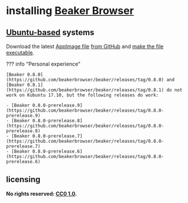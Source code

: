 # installing [Beaker Browser]
## [Ubuntu-based] systems
Download the latest [AppImage file](https://en.wikipedia.org/wiki/AppImage) [from GitHub](https://github.com/beakerbrowser/beaker/releases/latest) and [make the file executable](mkfexec.md).

??? info "Personal experience"
    
    [Beaker 0.8.0](https://github.com/beakerbrowser/beaker/releases/tag/0.8.0) and [Beaker 0.8.1](https://github.com/beakerbrowser/beaker/releases/tag/0.8.1) do not work on Kubuntu 17.10, but the following releases do work:
    
    - [Beaker 0.8.0-prerelease.9](https://github.com/beakerbrowser/beaker/releases/tag/0.8.0-prerelease.9)
    - [Beaker 0.8.0-prerelease.8](https://github.com/beakerbrowser/beaker/releases/tag/0.8.0-prerelease.8)
    - [Beaker 0.8.0-prerelease.7](https://github.com/beakerbrowser/beaker/releases/tag/0.8.0-prerelease.7)
    - [Beaker 0.8.0-prerelease.6](https://github.com/beakerbrowser/beaker/releases/tag/0.8.0-prerelease.6)

## licensing
**No rights reserved: [CC0 1.0](https://creativecommons.org/publicdomain/zero/1.0/).**

[Beaker Browser]: https://beakerbrowser.com/
[Ubuntu-based]: https://en.wikipedia.org/wiki/List_of_Linux_distributions#Ubuntu-based
